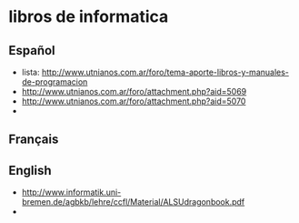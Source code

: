 # libros de informatica
## Español
* lista: http://www.utnianos.com.ar/foro/tema-aporte-libros-y-manuales-de-programacion
* http://www.utnianos.com.ar/foro/attachment.php?aid=5069
* http://www.utnianos.com.ar/foro/attachment.php?aid=5070
* 

## Français
## English
* http://www.informatik.uni-bremen.de/agbkb/lehre/ccfl/Material/ALSUdragonbook.pdf
* 
